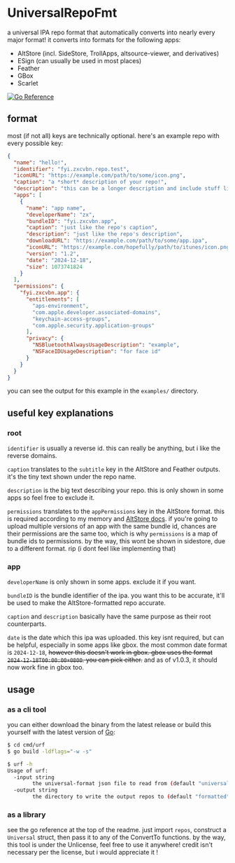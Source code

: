 # UniversalRepoFmt
a universal IPA repo format that automatically converts into nearly every major format! it converts into formats for the following apps:

- AltStore (incl. SideStore, TrollApps, altsource-viewer, and derivatives)
- ESign (can usually be used in most places)
- Feather
- GBox
- Scarlet

[![Go Reference](https://pkg.go.dev/badge/github.com/asdfzxcvbn/UniversalRepoFmt.svg)](https://pkg.go.dev/github.com/asdfzxcvbn/UniversalRepoFmt)

## format
most (if not all) keys are technically optional. here's an example repo with every possible key:

```json
{
  "name": "hello!",
  "identifier": "fyi.zxcvbn.repo.test",
  "iconURL": "https://example.com/path/to/some/icon.png",
  "caption": "a *short* description of your repo!",
  "description": "this can be a longer description and include stuff like your links or something, idk",
  "apps": [
    {
      "name": "app name",
      "developerName": "zx",
      "bundleID": "fyi.zxcvbn.app",
      "caption": "just like the repo's caption",
      "description": "just like the repo's description",
      "downloadURL": "https://example.com/path/to/some/app.ipa",
      "iconURL": "https://example.com/hopefully/path/to/itunes/icon.png",
      "version": "1.2",
      "date": "2024-12-18",
      "size": 1073741824
    }
  ],
  "permissions": {
    "fyi.zxcvbn.app": {
      "entitlements": [
        "aps-environment",
        "com.apple.developer.associated-domains",
        "keychain-access-groups",
        "com.apple.security.application-groups"
      ],
      "privacy": {
        "NSBluetoothAlwaysUsageDescription": "example",
        "NSFaceIDUsageDescription": "for face id"
      }
    }
  }
}
```

you can see the output for this example in the `examples/` directory.

## useful key explanations
### root
`identifier` is usually a reverse id. this can really be anything, but i like the reverse domains.

`caption` translates to the `subtitle` key in the AltStore and Feather outputs. it's the tiny text shown under the repo name.

`description` is the big text describing your repo. this is only shown in some apps so feel free to exclude it.

`permissions` translates to the `appPermissions` key in the AltStore format. this is required according to my memory and [AltStore docs](https://faq.altstore.io/developers/make-a-source#apppermissions-app-permissions-object). if you're going to upload multiple versions of an app with the same bundle id, chances are their permissions are the same too, which is why `permissions` is a map of bundle ids to permissions. by the way, this wont be shown in sidestore, due to a different format. rip (i dont feel like implementing  that)

### app
`developerName` is only shown in some apps. exclude it if you want.

`bundleID` is the bundle identifier of the ipa. you want this to be accurate, it'll be used to make the AltStore-formatted repo accurate.

`caption` and `description` basically have the same purpose as their root counterparts.

`date` is the date which this ipa was uploaded. this key isnt required, but can be helpful, especially in some apps like gbox. the most common date format is `2024-12-18`, ~~however this doesn't work in gbox. gbox uses the format `2024-12-18T00:00:00+0800`. you can pick either.~~ and as of v1.0.3, it should now work fine in gbox too.

## usage
### as a cli tool
you can either download the binary from the latest release or build this yourself with the latest version of [Go](https://go.dev):

```bash
$ cd cmd/urf
$ go build -ldflags="-w -s"
```

```bash
$ urf -h
Usage of urf:
  -input string
    	the universal-format json file to read from (default "universal.json")
  -output string
    	the directory to write the output repos to (default "formatted")
```

### as a library
see the go reference at the top of the readme. just import `repos`, construct a `Universal` struct, then pass it to any of the ConvertTo functions. by the way, this tool is under the Unlicense, feel free to use it anywhere! credit isn't necessary per the license, but i would appreciate it !
